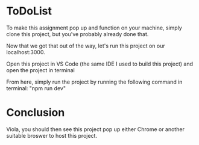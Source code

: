 # ToDoList

To make this assignment pop up and function on your machine, simply clone this project, but you've probably already done that. 

Now that we got that out of the way, let's run this project on our localhost:3000.

Open this project in VS Code (the same IDE I used to build this project) and open the project in terminal

From here, simply run the project by running the following command in terminal: "npm run dev"

# Conclusion

Viola, you should then see this project pop up either Chrome or another suitable broswer to host this project.